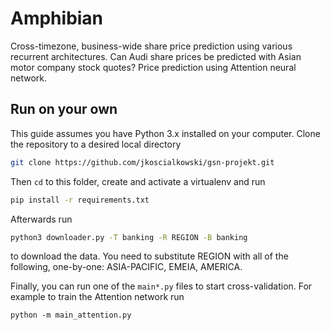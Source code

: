 # Amphibian
Cross-timezone, business-wide share price prediction using various recurrent architectures. 
Can Audi share prices be predicted with Asian motor company stock quotes? Price prediction using Attention neural network.

## Run on your own
This guide assumes you have Python 3.x installed on your computer. Clone the repository to a desired local directory

```bash
git clone https://github.com/jkoscialkowski/gsn-projekt.git
```

Then `cd` to this folder, create and activate a virtualenv and run 

```bash
pip install -r requirements.txt
```

Afterwards run  
```bash
python3 downloader.py -T banking -R REGION -B banking
```
to download the data. You need to substitute REGION with all of the
following, one-by-one: ASIA-PACIFIC, EMEIA, AMERICA.

Finally, you can run one of the `main*.py` files to start cross-validation.
For example to train the Attention network run
```
python -m main_attention.py 
```